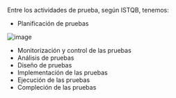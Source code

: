 Entre los actividades de prueba, según ISTQB, tenemos:

- Planificación de pruebas

![image](https://github.com/user-attachments/assets/fff28585-5dc9-43a5-9520-f5fcd20612ba)

- Monitorización y control de las pruebas
- Análisis de pruebas
- Diseño de pruebas
- Implementación de las pruebas
- Ejecución de las pruebas
- Compleción de las pruebas
